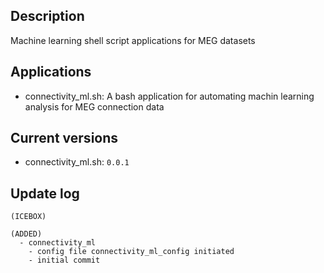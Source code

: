 ## **Description**
Machine learning shell script applications for MEG datasets


## **Applications**
- connectivity_ml.sh: A bash application for automating machin learning analysis for MEG connection data


## **Current versions**
- connectivity_ml.sh: `0.0.1`


## **Update log**
```
(ICEBOX)

(ADDED)
  - connectivity_ml
    - config file connectivity_ml_config initiated
    - initial commit
```

